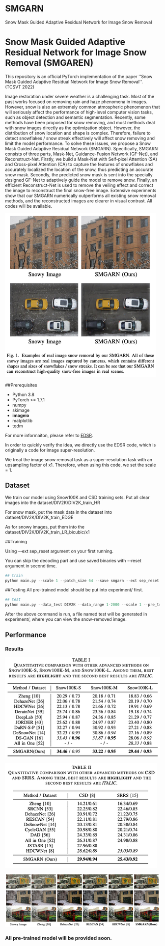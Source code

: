 # SMGARN
Snow Mask Guided Adaptive Residual Network for Image Snow Removal
# Snow Mask Guided Adaptive Residual Network for Image Snow Removal (SMGAREN)
This repository is an official PyTorch implementation of the paper ''Snow Mask Guided Adaptive Residual Network for Image Snow Removal''. (TCSVT 2022)

Image restoration under severe weather is a challenging task. 
Most of the past works focused on removing rain and haze phenomena in images. 
However, snow is also an extremely common atmospheric phenomenon that will seriously affect the performance of high-level computer vision tasks, such as object detection and semantic segmentation. 
Recently, some methods have been proposed for snow removing, and most methods deal with snow images directly as the optimization object. However, the distribution of snow location and shape is complex. Therefore, failure to detect snowflakes / snow streak effectively will affect snow removing and limit the model performance. 
To solve these issues, we propose a Snow Mask Guided Adaptive Residual Network (SMGARN). Specifically, SMGARN consists of three parts, Mask-Net, Guidance-Fusion Network (GF-Net), and Reconstruct-Net.
Firstly, we build a Mask-Net with Self-pixel Attention (SA) and Cross-pixel Attention (CA) to capture the features of snowflakes and accurately localized the location of the snow, thus predicting an accurate snow mask. 
Secondly, the predicted snow mask is sent into the specially designed GF-Net to adaptively guide the model to remove snow. Finally, an efficient Reconstruct-Net is used to remove the veiling effect and correct the image to reconstruct the final snow-free image. 
Extensive experiments show that our SMGARN numerically outperforms all existing snow removal methods, and the reconstructed images are clearer in visual contrast. All codes will be available.

![](./figs/fig1.png)

##Prerequisites
* Python 3.8
* PyTorch >= 1.7.1
* numpy
* skimage
* **imageio**
* matplotlib
* tqdm

For more informaiton, please refer to <a href="https://github.com/thstkdgus35/EDSR-PyTorch">EDSR</a>.

In order to quickly verify the idea, we directly use the EDSR code, which is originally a code for image super-resolution.

We treat the image snow removal task as a super-resolution task with an upsampling factor of x1. Therefore, when using this code, we set the scale = 1.


## Dataset

We train our model using Snow100K and CSD training sets. Put all clear images into the dataset/DIV2K/DIV2K_train_HR

For snow mask, put the mask data in the dataset into dataset/DIV2K/DIV2K_train_EDGE

As for snowy images, put them into the dataset/DIV2K/DIV2K_train_LR_bicubic/x1


##Training

Using --ext sep_reset argument on your first running. 

You can skip the decoding part and use saved binaries with --reset argument in second time.

```python
## train
python main.py --scale 1 --patch_size 64 --save smgarn --ext sep_reset --save_results
```

##Testing
All pre-trained model should be put into experiment/ first.
```python
## test
python main.py --data_test DIV2K --data_range 1-2000 --scale 1 --pre_train your_path/SMGARN/experiment/model_name/model/model_best.pt --test_only --save_results --ext sep_reset
```
After the above command is run, a file named test will be generated in experiment/, where you can view the snow-removed image.


## Performance

### Results
![](./figs/result1.png)

![](./figs/result2.png)

![](./figs/result3.png)

### All pre-trained model will be provided soon.
